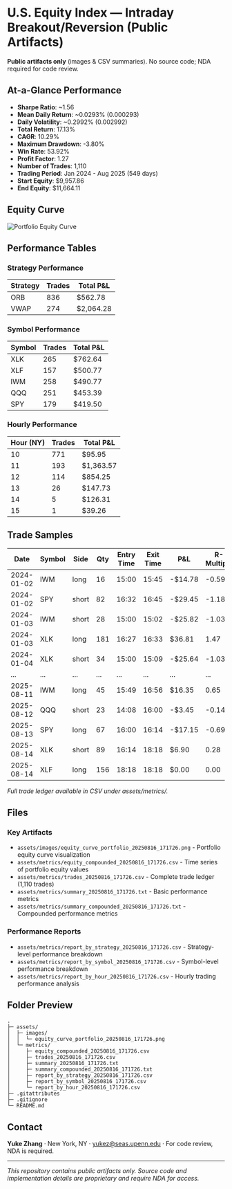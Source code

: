 # U.S. Equity Index — Intraday Breakout/Reversion (Public Artifacts)

**Public artifacts only** (images & CSV summaries). No source code; NDA required for code review.

## At-a-Glance Performance

- **Sharpe Ratio**: ~1.56
- **Mean Daily Return**: ~0.0293% (0.000293)
- **Daily Volatility**: ~0.2992% (0.002992)
- **Total Return**: 17.13%
- **CAGR**: 10.29%
- **Maximum Drawdown**: -3.80%
- **Win Rate**: 53.92%
- **Profit Factor**: 1.27
- **Number of Trades**: 1,110
- **Trading Period**: Jan 2024 - Aug 2025 (549 days)
- **Start Equity**: $9,957.86
- **End Equity**: $11,664.11

## Equity Curve

![Portfolio Equity Curve](assets/images/equity_curve_portfolio_20250816_171726.png)

## Performance Tables

### Strategy Performance
| Strategy | Trades | Total P&L |
|----------|--------|-----------|
| ORB      | 836    | $562.78   |
| VWAP     | 274    | $2,064.28 |

### Symbol Performance
| Symbol | Trades | Total P&L |
|--------|--------|-----------|
| XLK     | 265    | $762.64   |
| XLF     | 157    | $500.77   |
| IWM     | 258    | $490.77   |
| QQQ     | 251    | $453.39   |
| SPY     | 179    | $419.50   |

### Hourly Performance
| Hour (NY) | Trades | Total P&L |
|-----------|--------|-----------|
| 10        | 771    | $95.95    |
| 11        | 193    | $1,363.57 |
| 12        | 114    | $854.25   |
| 13        | 26     | $147.73   |
| 14        | 5      | $126.31   |
| 15        | 1      | $39.26    |

## Trade Samples

| Date | Symbol | Side | Qty | Entry Time | Exit Time | P&L | R-Multiple |
|------|--------|------|-----|------------|-----------|-----|------------|
| 2024-01-02 | IWM | long | 16 | 15:00 | 15:45 | -$14.78 | -0.59 |
| 2024-01-02 | SPY | short | 82 | 16:32 | 16:45 | -$29.45 | -1.18 |
| 2024-01-03 | IWM | short | 28 | 15:00 | 15:02 | -$25.82 | -1.03 |
| 2024-01-03 | XLK | long | 181 | 16:27 | 16:33 | $36.81 | 1.47 |
| 2024-01-04 | XLK | short | 34 | 15:00 | 15:09 | -$25.64 | -1.03 |
| ... | ... | ... | ... | ... | ... | ... | ... |
| 2025-08-11 | IWM | long | 45 | 15:49 | 16:56 | $16.35 | 0.65 |
| 2025-08-12 | QQQ | short | 23 | 14:08 | 16:00 | -$3.45 | -0.14 |
| 2025-08-13 | SPY | long | 67 | 16:00 | 16:14 | -$17.15 | -0.69 |
| 2025-08-14 | XLK | short | 89 | 16:14 | 18:18 | $6.90 | 0.28 |
| 2025-08-14 | XLF | long | 156 | 18:18 | 18:18 | $0.00 | 0.00 |

*Full trade ledger available in CSV under assets/metrics/.*

## Files

### Key Artifacts
- `assets/images/equity_curve_portfolio_20250816_171726.png` - Portfolio equity curve visualization
- `assets/metrics/equity_compounded_20250816_171726.csv` - Time series of portfolio equity values
- `assets/metrics/trades_20250816_171726.csv` - Complete trade ledger (1,110 trades)
- `assets/metrics/summary_20250816_171726.txt` - Basic performance metrics
- `assets/metrics/summary_compounded_20250816_171726.txt` - Compounded performance metrics

### Performance Reports
- `assets/metrics/report_by_strategy_20250816_171726.csv` - Strategy-level performance breakdown
- `assets/metrics/report_by_symbol_20250816_171726.csv` - Symbol-level performance breakdown
- `assets/metrics/report_by_hour_20250816_171726.csv` - Hourly trading performance analysis

## Folder Preview

```
.
├─ assets/
│  ├─ images/
│  │  └─ equity_curve_portfolio_20250816_171726.png
│  └─ metrics/
│     ├─ equity_compounded_20250816_171726.csv
│     ├─ trades_20250816_171726.csv
│     ├─ summary_20250816_171726.txt
│     ├─ summary_compounded_20250816_171726.txt
│     ├─ report_by_strategy_20250816_171726.csv
│     ├─ report_by_symbol_20250816_171726.csv
│     └─ report_by_hour_20250816_171726.csv
├─ .gitattributes
├─ .gitignore
└─ README.md
```

## Contact

**Yuke Zhang** · New York, NY · yukez@seas.upenn.edu · For code review, NDA is required.

---

*This repository contains public artifacts only. Source code and implementation details are proprietary and require NDA for access.*
